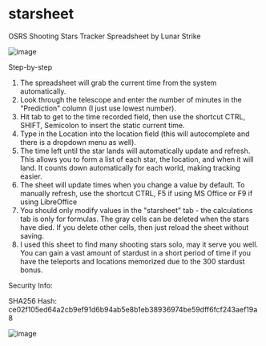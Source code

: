 # starsheet
OSRS Shooting Stars Tracker Spreadsheet
by Lunar Strike

![image](https://github.com/jfith001/starsheet/assets/27014121/9fe59bc6-dedf-4655-9abf-9359e39e6e70)


Step-by-step
1. The spreadsheet will grab the current time from the system automatically.
2. Look through the telescope and enter the number of minutes in the "Prediction" column (I just use lowest number).
3. Hit tab to get to the time recorded field, then use the shortcut CTRL, SHIFT, Semicolon to insert the static current time.
4. Type in the Location into the location field (this will autocomplete and there is a dropdown menu as well).
5. The time left until the star lands will automatically update and refresh. This allows you to form a list of each star, the location, and when it will land. It counts down automatically for each world, making tracking easier.
6. The sheet will update times when you change a value by default. To manually refresh, use the shortcut CTRL, F5 if using MS Office or F9 if using LibreOffice
7. You should only modify values in the "starsheet" tab - the calculations tab is only for formulas. The gray cells can be deleted when the stars have died. If you delete other cells, then just reload the sheet without saving.
7. I used this sheet to find many shooting stars solo, may it serve you well. You can gain a vast amount of stardust in a short period of time if you have the teleports and locations memorized due to the 300 stardust bonus.

Security Info:

SHA256 Hash: ce02f105ed64a2cb9ef91d6b94ab5e8b1eb38936974be59dff6fcf243aef19a8

![image](https://github.com/jfith001/starsheet/assets/27014121/157be9b3-7877-4eaf-8743-99e9409d3431)

